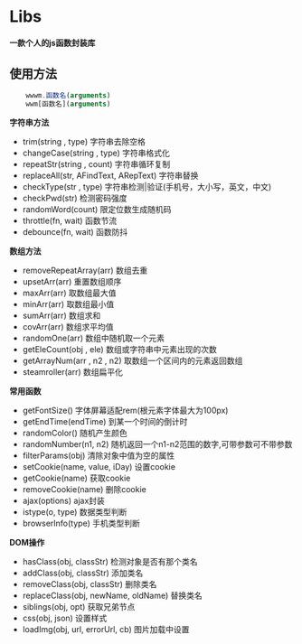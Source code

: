 # Libs
**一款个人的js函数封装库**

## 使用方法

```javascript
    wwwm.函数名(arguments)
    wwm[函数名](arguments)
```

**字符串方法**

* trim(string , type) 字符串去除空格
* changeCase(string , type) 字符串格式化
* repeatStr(string , count) 字符串循环复制
* replaceAll(str, AFindText, ARepText) 字符串替换
* checkType(str , type) 字符串检测|验证(手机号，大小写，英文，中文)
* checkPwd(str) 检测密码强度
* randomWord(count) 限定位数生成随机码
* throttle(fn, wait) 函数节流
* debounce(fn, wait) 函数防抖

**数组方法**

* removeRepeatArray(arr) 数组去重
* upsetArr(arr) 重置数组顺序
* maxArr(arr) 取数组最大值
* minArr(arr) 取数组最小值
* sumArr(arr) 数组求和
* covArr(arr) 数组求平均值
* randomOne(arr) 数组中随机取一个元素
* getEleCount(obj , ele) 数组或字符串中元素出现的次数
* getArrayNum(arr , n2 , n2) 取数组一个区间内的元素返回数组
* steamroller(arr) 数组扁平化

**常用函数**

* getFontSize() 字体屏幕适配rem(根元素字体最大为100px)
* getEndTime(endTime) 到某一个时间的倒计时
* randomColor() 随机产生颜色
* randomNumber(n1, n2) 随机返回一个n1-n2范围的数字,可带参数可不带参数
* filterParams(obj) 清除对象中值为空的属性
* setCookie(name, value, iDay) 设置cookie
* getCookie(name) 获取cookie
* removeCookie(name) 删除cookie
* ajax(options) ajax封装
* istype(o, type) 数据类型判断
* browserInfo(type) 手机类型判断

**DOM操作**

* hasClass(obj, classStr) 检测对象是否有那个类名
* addClass(obj, classStr) 添加类名
* removeClass(obj, classStr) 删除类名
* replaceClass(obj, newName, oldName) 替换类名
* siblings(obj, opt) 获取兄弟节点
* css(obj, json) 设置样式
* loadImg(obj, url, errorUrl, cb) 图片加载中设置


